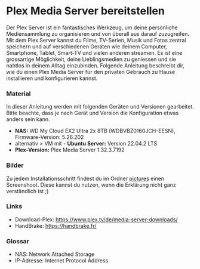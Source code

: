 # Plex Media Server bereitstellen

Der Plex Server ist ein fantastisches Werkzeug, um deine persönliche Mediensammlung zu organisieren und von überall aus darauf zuzugreifen. Mit dem Plex Server kannst du Filme, TV-Serien, Musik und Fotos zentral speichern und auf verschiedenen Geräten wie deinem Computer, Smartphone, Tablet, Smart-TV und vielen anderen streamen. Es ist eine grossartige Möglichkeit, deine Lieblingsmedien zu geniessen und sie nahtlos in deinem Alltag einzubinden. Folgende Anleitung beschreibt dir, wie du einen Plex Media Server für den privaten Gebrauch zu Hause installieren und konfigurieren kannst.

### Material
In dieser Anleitung werden mit folgenden Geräten und Versionen gearbeitet. Bitte beachte, dass je nach Gerät und Version  die Konfiguration etwas anders sein kann.
- **NAS:** WD My Cloud EX2 Ultra 2x 8TB (WDBVBZ0160JCH-EESN), Firmware-Version: 5.26.202 
- alternativ > VM mit - **Ubuntu Server:** Version 22.04.2 LTS
- **Plex-Version:** Plex Media Server 1.32.3.7192

### Bilder
Zu jedem Installationsschritt findest du im Ordner [pictures](pictures) einen Screenshoot. Diese kannst du nutzen, wenn die Erklärung nicht ganz verständlich ist ;)

### Links
- Download-Plex: https://www.plex.tv/de/media-server-downloads/
- HandBrake: https://handbrake.fr/

### Glossar
- NAS: Network Attached Storage
- IP-Adresse: Internet Protocol Address